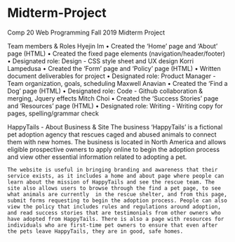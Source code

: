 # Midterm-Project
Comp 20 Web Programming
Fall 2019 Midterm Project

Team members & Roles
    Hyejin Im
    • Created the ‘Home’ page and ‘About’ page (HTML)
    • Created the fixed page elements (navigation/header/footer)
    • Designated role: Design - CSS style sheet and UX design
    Korri Lampedusa
    • Created the ‘Form’ page and ‘Policy’ page (HTML)
    • Written document deliverables for project 
    • Designated role: Product Manager - Team organization, goals, scheduling
    Maxwell Anavian
    • Created the ‘Find a Dog’ page (HTML)
    • Designated role: Code - Github collaboration & merging, Jquery effects
    Mitch Choi
    • Created the ‘Success Stories’ page  and ‘Resources’ page (HTML)
    • Designated role: Writing - Writing copy for pages, spelling/grammar check

HappyTails - About Business & Site
    The business ‘HappyTails’ is a fictional pet adoption agency that rescues caged and abused animals to connect them with new homes.  The business is located in North America and allows eligible prospective owners to apply online to begin the adoption process and view other essential information related to adopting a pet.

    The website is useful in bringing branding and awareness that their service exists, as it includes a home and about page where people can learn about the mission of HappyTails and see the rescue team. The site also allows users to browse through the find a pet page, to see what animals are currently  in the rescue shelter, and from this page, submit forms requesting to begin the adoption process. People can also view the policy that includes rules and regulations around adoption, and read success stories that are testimonials from other owners who have adopted from HappyTails. There is also a page with resources for individuals who are first-time pet owners to ensure that even after the pets leave HappyTails, they are in good, safe homes. 